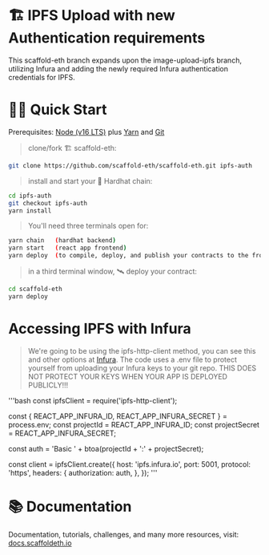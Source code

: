 # 🏗 IPFS Upload with new Authentication requirements

This scaffold-eth branch expands upon the image-upload-ipfs branch, utilizing Infura and adding the newly required Infura authentication credentials for IPFS.



# 🏄‍♂️ Quick Start

Prerequisites: [Node (v16 LTS)](https://nodejs.org/en/download/) plus [Yarn](https://classic.yarnpkg.com/en/docs/install/) and [Git](https://git-scm.com/downloads)

> clone/fork 🏗 scaffold-eth:

```bash
git clone https://github.com/scaffold-eth/scaffold-eth.git ipfs-auth
```

> install and start your 👷‍ Hardhat chain:

```bash
cd ipfs-auth
git checkout ipfs-auth
yarn install
```

> You'll need three terminals open for:

```bash
yarn chain   (hardhat backend)
yarn start   (react app frontend)
yarn deploy  (to compile, deploy, and publish your contracts to the frontend)
```

> in a third terminal window, 🛰 deploy your contract:

```bash
cd scaffold-eth
yarn deploy
```

# Accessing IPFS with Infura

> We're going to be using the ipfs-http-client method, you can see this and other options at [Infura](https://docs.infura.io/infura/networks/ipfs/how-to/make-requests). The code uses a .env file to protect yourself from uploading your Infura keys to your git repo. THIS DOES NOT PROTECT YOUR KEYS WHEN YOUR APP IS DEPLOYED PUBLICLY!!!

'''bash
const ipfsClient = require('ipfs-http-client');

const { REACT_APP_INFURA_ID, REACT_APP_INFURA_SECRET } = process.env;
const projectId = REACT_APP_INFURA_ID;
const projectSecret = REACT_APP_INFURA_SECRET;

const auth =
    'Basic ' + btoa(projectId + ':' + projectSecret);

const client = ipfsClient.create({
    host: 'ipfs.infura.io',
    port: 5001,
    protocol: 'https',
    headers: {
        authorization: auth,
    },
});
'''

# 📚 Documentation

Documentation, tutorials, challenges, and many more resources, visit: [docs.scaffoldeth.io](https://docs.scaffoldeth.io)
